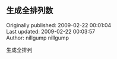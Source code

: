 ## 生成全排列数  
Originally published: 2009-02-22 00:01:04  
Last updated: 2009-02-22 00:03:57  
Author: nillgump nillgump  
  
生成全排列